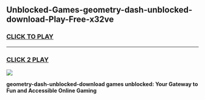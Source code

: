 
## Unblocked-Games-geometry-dash-unblocked-download-Play-Free-x32ve
<h3>
<a href="https://premium76.site?title=geometry-dash-unblocked-download&ref=23A">CLICK TO PLAY</a></h3>
<hr>

<h3>
<a href="https://premium76.site?title=geometry-dash-unblocked-download&ref=23A">CLICK 2 PLAY</a>
  
</h3>

<a href="https://premium76.site?title=geometry-dash-unblocked-download&ref=23A"><img src="https://clearcache.store/games.png"></a>


**geometry-dash-unblocked-download games unblocked: Your Gateway to Fun and Accessible Online Gaming**
